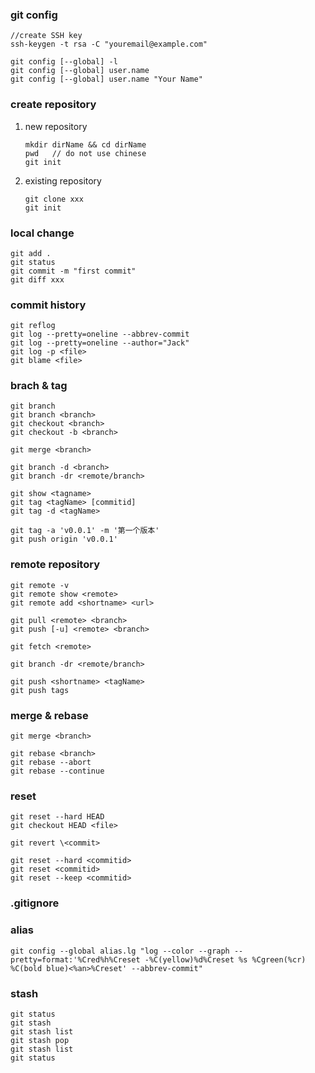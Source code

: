 ### git config

```
//create SSH key
ssh-keygen -t rsa -C "youremail@example.com"

git config [--global] -l
git config [--global] user.name
git config [--global] user.name "Your Name"
```

### create repository

1. new repository

   ```
   mkdir dirName && cd dirName
   pwd   // do not use chinese
   git init
   ```
2. existing repository

   ```
   git clone xxx
   git init
   ```
### local change

```
git add .
git status
git commit -m "first commit"
git diff xxx
```

### commit history

```
git reflog
git log --pretty=oneline --abbrev-commit
git log --pretty=oneline --author="Jack"
git log -p <file>
git blame <file>
```

### brach & tag

```
git branch
git branch <branch>
git checkout <branch>
git checkout -b <branch>

git merge <branch>

git branch -d <branch>
git branch -dr <remote/branch>

git show <tagname>
git tag <tagName> [commitid]
git tag -d <tagName>

git tag -a 'v0.0.1' -m '第一个版本'
git push origin 'v0.0.1'
```

### remote repository

```
git remote -v
git remote show <remote>
git remote add <shortname> <url>

git pull <remote> <branch>
git push [-u] <remote> <branch>

git fetch <remote>

git branch -dr <remote/branch>

git push <shortname> <tagName>
git push tags
```

### merge & rebase

```
git merge <branch>

git rebase <branch>
git rebase --abort
git rebase --continue
```

### reset

```
git reset --hard HEAD
git checkout HEAD <file>

git revert \<commit>

git reset --hard <commitid>
git reset <commitid>
git reset --keep <commitid>
```

### .gitignore

### alias

```
git config --global alias.lg "log --color --graph --pretty=format:'%Cred%h%Creset -%C(yellow)%d%Creset %s %Cgreen(%cr) %C(bold blue)<%an>%Creset' --abbrev-commit"
```
### stash

```
git status
git stash
git stash list
git stash pop
git stash list
git status
```



